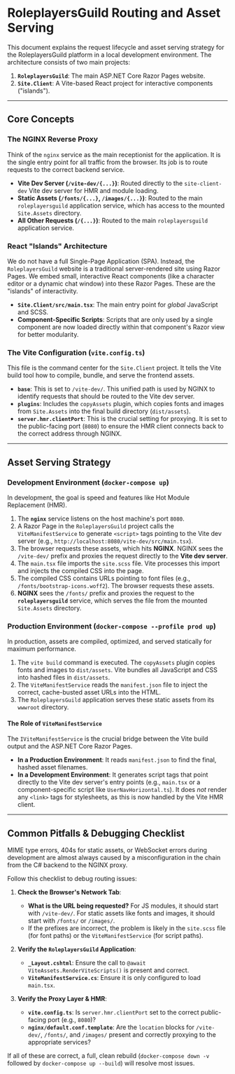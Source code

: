 # RoleplayersGuild Routing and Asset Serving

This document explains the request lifecycle and asset serving strategy for the RoleplayersGuild platform in a local development environment. The architecture consists of two main projects:

1.  **`RoleplayersGuild`**: The main ASP.NET Core Razor Pages website.
2.  **`Site.Client`**: A Vite-based React project for interactive components ("islands").

---

## Core Concepts

### The NGINX Reverse Proxy

Think of the `nginx` service as the main receptionist for the application. It is the single entry point for all traffic from the browser. Its job is to route requests to the correct backend service.

-   **Vite Dev Server (`/vite-dev/{...}`)**: Routed directly to the `site-client-dev` Vite dev server for HMR and module loading.
-   **Static Assets (`/fonts/{...}`, `/images/{...}`)**: Routed to the main `roleplayersguild` application service, which has access to the mounted `Site.Assets` directory.
-   **All Other Requests (`/{...}`)**: Routed to the main `roleplayersguild` application service.

### React "Islands" Architecture

We do not have a full Single-Page Application (SPA). Instead, the `RoleplayersGuild` website is a traditional server-rendered site using Razor Pages. We embed small, interactive React components (like a character editor or a dynamic chat window) into these Razor Pages. These are the "islands" of interactivity.

-   **`Site.Client/src/main.tsx`**: The main entry point for *global* JavaScript and SCSS.
-   **Component-Specific Scripts**: Scripts that are only used by a single component are now loaded directly within that component's Razor view for better modularity.

### The Vite Configuration (`vite.config.ts`)

This file is the command center for the `Site.Client` project. It tells the Vite build tool how to compile, bundle, and serve the frontend assets.

-   **`base`**: This is set to `/vite-dev/`. This unified path is used by NGINX to identify requests that should be routed to the Vite dev server.
-   **`plugins`**: Includes the `copyAssets` plugin, which copies fonts and images from `Site.Assets` into the final build directory (`dist/assets`).
-   **`server.hmr.clientPort`**: This is the crucial setting for proxying. It is set to the public-facing port (`8080`) to ensure the HMR client connects back to the correct address through NGINX.

---

## Asset Serving Strategy

### Development Environment (`docker-compose up`)

In development, the goal is speed and features like Hot Module Replacement (HMR).

1.  The **`nginx`** service listens on the host machine's port `8080`.
2.  A Razor Page in the `RoleplayersGuild` project calls the `ViteManifestService` to generate `<script>` tags pointing to the Vite dev server (e.g., `http://localhost:8080/vite-dev/src/main.tsx`).
3.  The browser requests these assets, which hits **NGINX**. NGINX sees the `/vite-dev/` prefix and proxies the request directly to the **Vite dev server**.
4.  The `main.tsx` file imports the `site.scss` file. Vite processes this import and injects the compiled CSS into the page.
5.  The compiled CSS contains URLs pointing to font files (e.g., `/fonts/bootstrap-icons.woff2`). The browser requests these assets.
6.  **NGINX** sees the `/fonts/` prefix and proxies the request to the **`roleplayersguild`** service, which serves the file from the mounted `Site.Assets` directory.

### Production Environment (`docker-compose --profile prod up`)

In production, assets are compiled, optimized, and served statically for maximum performance.

1.  The `vite build` command is executed. The `copyAssets` plugin copies fonts and images to `dist/assets`. Vite bundles all JavaScript and CSS into hashed files in `dist/assets`.
2.  The `ViteManifestService` reads the `manifest.json` file to inject the correct, cache-busted asset URLs into the HTML.
3.  The `RoleplayersGuild` application serves these static assets from its `wwwroot` directory.

#### The Role of `ViteManifestService`

The `IViteManifestService` is the crucial bridge between the Vite build output and the ASP.NET Core Razor Pages.

-   **In a Production Environment**: It reads `manifest.json` to find the final, hashed asset filenames.
-   **In a Development Environment**: It generates script tags that point directly to the Vite dev server's entry points (e.g., `main.tsx` or a component-specific script like `UserNavHorizontal.ts`). It does *not* render any `<link>` tags for stylesheets, as this is now handled by the Vite HMR client.

---

## Common Pitfalls & Debugging Checklist

MIME type errors, 404s for static assets, or WebSocket errors during development are almost always caused by a misconfiguration in the chain from the C# backend to the NGINX proxy.

Follow this checklist to debug routing issues:

1.  **Check the Browser's Network Tab**:
    -   **What is the URL being requested?** For JS modules, it should start with `/vite-dev/`. For static assets like fonts and images, it should start with `/fonts/` or `/images/`.
    -   If the prefixes are incorrect, the problem is likely in the `site.scss` file (for font paths) or the `ViteManifestService` (for script paths).

2.  **Verify the `RoleplayersGuild` Application**:
    -   **`_Layout.cshtml`**: Ensure the call to `@await ViteAssets.RenderViteScripts()` is present and correct.
    -   **`ViteManifestService.cs`**: Ensure it is only configured to load `main.tsx`.

3.  **Verify the Proxy Layer & HMR**:
    -   **`vite.config.ts`**: Is `server.hmr.clientPort` set to the correct public-facing port (e.g., `8080`)?
    -   **`nginx/default.conf.template`**: Are the `location` blocks for `/vite-dev/`, `/fonts/`, and `/images/` present and correctly proxying to the appropriate services?

If all of these are correct, a full, clean rebuild (`docker-compose down -v` followed by `docker-compose up --build`) will resolve most issues.